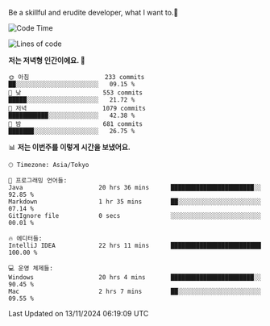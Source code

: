 Be a skillful and erudite developer, what I want to.👶

<!--START_SECTION:waka-->
![Code Time](http://img.shields.io/badge/Code%20Time-1%2C390%20hrs%2059%20mins-blue)

![Lines of code](https://img.shields.io/badge/%EC%A0%80%EB%8A%94%20%EC%97%AC%ED%83%9C%EA%B9%8C%EC%A7%80%20-883.3%20thousand%20%EC%A4%84%EC%9D%98%20%EC%BD%94%EB%93%9C%EB%A5%BC%20%EC%9E%91%EC%84%B1%ED%96%88%EC%96%B4%EC%9A%94.-blue)

**저는 저녁형 인간이에요. 🦉** 

```text
🌞 아침                     233 commits         ██░░░░░░░░░░░░░░░░░░░░░░░   09.15 % 
🌆 낮　                     553 commits         █████░░░░░░░░░░░░░░░░░░░░   21.72 % 
🌃 저녁                     1079 commits        ███████████░░░░░░░░░░░░░░   42.38 % 
🌙 밤　                     681 commits         ███████░░░░░░░░░░░░░░░░░░   26.75 % 
```


📊 **저는 이번주를 이렇게 시간을 보냈어요.** 

```text
🕑︎ Timezone: Asia/Tokyo

💬 프로그래밍 언어들: 
Java                     20 hrs 36 mins      ███████████████████████░░   92.85 % 
Markdown                 1 hr 35 mins        ██░░░░░░░░░░░░░░░░░░░░░░░   07.14 % 
GitIgnore file           0 secs              ░░░░░░░░░░░░░░░░░░░░░░░░░   00.01 % 

🔥 에디터들: 
IntelliJ IDEA            22 hrs 11 mins      █████████████████████████   100.00 % 

💻 운영 체제들: 
Windows                  20 hrs 4 mins       ███████████████████████░░   90.45 % 
Mac                      2 hrs 7 mins        ██░░░░░░░░░░░░░░░░░░░░░░░   09.55 % 
```


 Last Updated on 13/11/2024 06:19:09 UTC
<!--END_SECTION:waka-->
